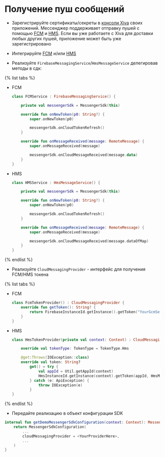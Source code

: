 # Получение пуш сообщений
- Зарегистрируйте сертификаты/секреты в [консоли Xiva](https://console.push.yandex-team.ru/#account) своих приложений. Мессенджер поддерживает отправку пушей с помощью [FCM](https://firebase.google.com/docs/android/setup) и [HMS](https://developer.huawei.com/consumer/en/doc/development/HMSCore-References/hmsmessageservice-0000001050173839).
Если вы уже работаете с Xiva для доставки любых других пушей, приложение может быть уже зарегистрировано

- Интегрируйте [FCM](https://firebase.google.com/docs/android/setup) и/или [HMS](https://developer.huawei.com/consumer/en/doc/development/HMSCore-References/hmsmessageservice-0000001050173839)

- Реализуйте `FirebaseMessagingService`/`HmsMessageService` делегировав методы в сдк:

{% list tabs %}

- FCM

    ```kotlin
    class FCMService : FirebaseMessagingService() {

        private val messengerSdk = MessengerSdk(this)
    
        override fun onNewToken(p0: String?) {
            super.onNewToken(p0)

            messengerSdk.onCloudTokenRefresh()
        }

        override fun onMessageReceived(message: RemoteMessage) {
            super.onMessageReceived(message)

            messengerSdk.onCloudMessageReceived(message.data)
        }
    }
    ```

- HMS

    ```kotlin
    class HMSService : HmsMessageService() {

        private val messengerSdk = MessengerSdk(this)
    
        override fun onNewToken(p0: String?) {
            super.onNewToken(p0)

            messengerSdk.onCloudTokenRefresh()
        }

        override fun onMessageReceived(message: RemoteMessage) {
            super.onMessageReceived(message)

            messengerSdk.onCloudMessageReceived(message.dataOfMap)
        }
    }
    ```

{% endlist %}


- Реализуйте `CloudMessagingProvider` - интерфейс для получения FCM/HMS токена

{% list tabs %}

- FCM

    ```kotlin
    class FcmTokenProvider() : CloudMessagingProvider {
        override fun getToken(): String? {
            return FirebaseInstanceId.getInstance().getToken("YourGcmSenderId", FirebaseMessaging.INSTANCE_ID_SCOPE)
        }
    }
    ```

- HMS

    ```kotlin
    class HmsTokenProvider(private val context: Context) : CloudMessagingProvider {

        override val tokenType: TokenType = TokenType.Hms

        @get:Throws(IOException::class)
        override val token: String?
            get() = try {
                val appId = Util.getAppId(context)
                HmsInstanceId.getInstance(context).getToken(appId, HmsMessaging.DEFAULT_TOKEN_SCOPE)
            } catch (e: ApiException) {
                throw IOException(e)
            }
    }
    ```

{% endlist %}


- Передайте реализацию в объект конфигурации SDK

```kotlin
internal fun getDemoMessengerSdkConfiguration(context: Context): MessengerSdkConfiguration {
    return MessengerSdkConfiguration(
        ...
        cloudMessagingProvider = <YourProviderHere>,
        ...
    )
}    
```
